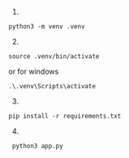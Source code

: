 1. 
```
python3 -m venv .venv

```
2. 
```
source .venv/bin/activate

```
or for windows 
```
.\.venv\Scripts\activate

```
3. 
```
pip install -r requirements.txt

```
4. 
```
 python3 app.py
```
